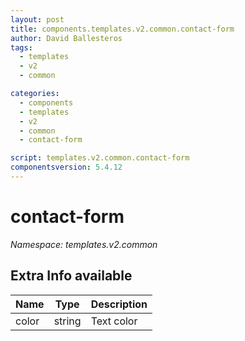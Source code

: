 ```yaml
---
layout: post
title: components.templates.v2.common.contact-form
author: David Ballesteros
tags:
  - templates
  - v2
  - common

categories:
  - components
  - templates
  - v2
  - common
  - contact-form

script: templates.v2.common.contact-form
componentsversion: 5.4.12
---
```

# contact-form

*Namespace: templates.v2.common*

## Extra Info available

| Name | Type | Description |
| --- | --- | --- |
| color | string | Text color |